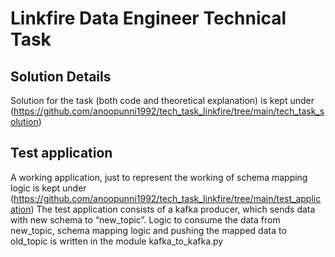 # Linkfire Data Engineer Technical Task

## Solution Details
Solution for the task (both code and theoretical explanation) is kept under (https://github.com/anoopunni1992/tech_task_linkfire/tree/main/tech_task_solution)

## Test application
A working application, just to represent the working of schema mapping logic is kept under (https://github.com/anoopunni1992/tech_task_linkfire/tree/main/test_application)
The test application consists of a kafka producer, which sends data with new schema to “new_topic”. Logic to consume the data 
from new_topic, schema mapping logic and pushing the mapped data to old_topic is written in the module kafka_to_kafka.py
